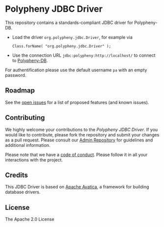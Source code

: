 # Polypheny JDBC Driver

This repository contains a standards-compliant JDBC driver for Polypheny-DB.

- Load the driver `org.polypheny.jdbc.Driver`, for example via 
  ```
  Class.forName( "org.polypheny.jdbc.Driver" );
  ```
- Use the connection URL `jdbc:polypheny:http://localhost/` to connect to [Polypheny-DB](https://github.com/polypheny/Polypheny-DB).

For authentification please use the default username `pa` with an empty password.


## Roadmap ##
See the [open issues](https://github.com/polypheny/Polypheny-DB/labels/A-jdbc) for a list of proposed features (and known issues).


## Contributing ##
We highly welcome your contributions to the _Polypheny JDBC Driver_. If you would like to contribute, please fork the repository and submit your changes as a pull request. Please consult our [Admin Repository](https://github.com/polypheny/Admin) for guidelines and additional information.

Please note that we have a [code of conduct](https://github.com/polypheny/Admin/blob/master/CODE_OF_CONDUCT.md). Please follow it in all your interactions with the project. 


## Credits ##
This JDBC Driver is based on [Apache Avatica](https://calcite.apache.org/avatica/), a framework for building database drivers. 


## License ##
The Apache 2.0 License
